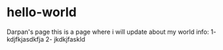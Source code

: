 # hello-world
Darpan's page
this is a page where i will update about my world info:
1- kdjfkjasdkfja
2- jkdkjfaskld
